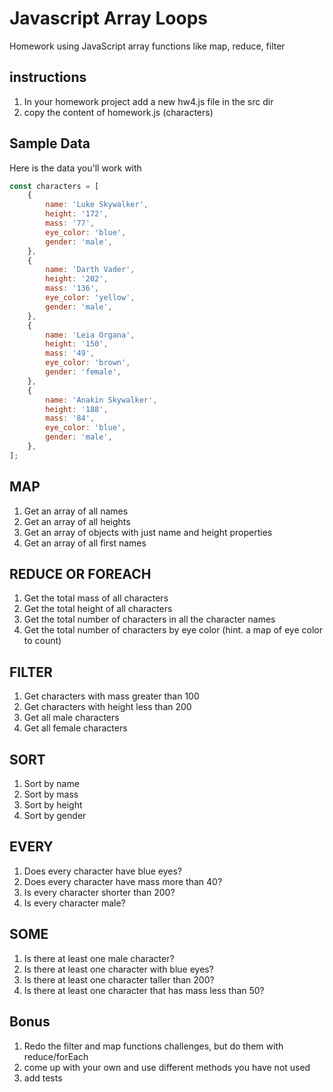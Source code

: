 # Javascript Array Loops

Homework using JavaScript array functions like map, reduce, filter

## instructions
1. In your homework project add a new hw4.js file in the src dir
2. copy the content of homework.js  (characters) 

## Sample Data

Here is the data you'll work with

```javascript
const characters = [
    {
        name: 'Luke Skywalker',
        height: '172',
        mass: '77',
        eye_color: 'blue',
        gender: 'male',
    },
    {
        name: 'Darth Vader',
        height: '202',
        mass: '136',
        eye_color: 'yellow',
        gender: 'male',
    },
    {
        name: 'Leia Organa',
        height: '150',
        mass: '49',
        eye_color: 'brown',
        gender: 'female',
    },
    {
        name: 'Anakin Skywalker',
        height: '188',
        mass: '84',
        eye_color: 'blue',
        gender: 'male',
    },
];
```

## MAP

1. Get an array of all names
2. Get an array of all heights
3. Get an array of objects with just name and height properties
4. Get an array of all first names

## REDUCE OR FOREACH

1. Get the total mass of all characters
2. Get the total height of all characters
3. Get the total number of characters in all the character names
4. Get the total number of characters by eye color (hint. a map of eye color to count)

## FILTER

1. Get characters with mass greater than 100
2. Get characters with height less than 200
3. Get all male characters
4. Get all female characters

## SORT

1. Sort by name
2. Sort by mass
3. Sort by height
4. Sort by gender

## EVERY

1. Does every character have blue eyes?
2. Does every character have mass more than 40?
3. Is every character shorter than 200?
4. Is every character male?

## SOME

1. Is there at least one male character?
2. Is there at least one character with blue eyes?
3. Is there at least one character taller than 200?
4. Is there at least one character that has mass less than 50?


## Bonus
1. Redo the filter and map functions challenges, but do them with reduce/forEach
2. come up with your own and use different methods you have not used
3. add tests
